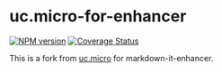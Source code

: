 # uc.micro-for-enhancer

[![NPM version](https://img.shields.io/npm/v/uc.micro-for-enhancer.svg?style=flat)](https://www.npmjs.org/package/uc.micro-for-enhancer)
[![Coverage Status](https://codecov.io/gh/Dedicatus546/markdown-it-enhancer/branch/main/graph/badge.svg?component=uc-micro)](https://app.codecov.io/github/Dedicatus546/markdown-it-enhancer/tree/main?components%5B0%5D=uc-micro)

This is a fork from [uc.micro](https://github.com/markdown-it/uc.micro) for markdown-it-enhancer.
